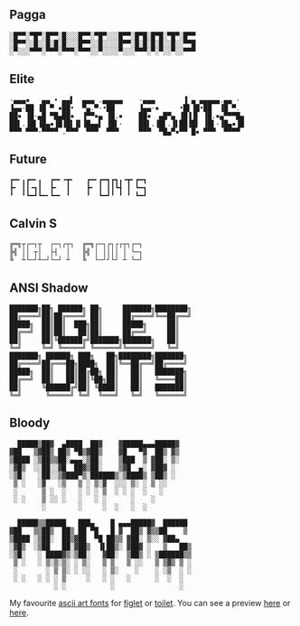 ## Pagga
``` text
░█▀▀░▀█▀░█▀▀░█░░░█▀▀░▀█▀░░░█▀▀░█▀█░█▀█░▀█▀░█▀▀
░█▀▀░░█░░█░█░█░░░█▀▀░░█░░░░█▀▀░█░█░█░█░░█░░▀▀█
░▀░░░▀▀▀░▀▀▀░▀▀▀░▀▀▀░░▀░░░░▀░░░▀▀▀░▀░▀░░▀░░▀▀▀
```

## Elite
``` text
·▄▄▄▪   ▄▄ • ▄▄▌  ▄▄▄ .▄▄▄▄▄    ·▄▄▄       ▐ ▄ ▄▄▄▄▄.▄▄ ·
▐▄▄·██ ▐█ ▀ ▪██•  ▀▄.▀·•██      ▐▄▄·▪     •█▌▐█•██  ▐█ ▀.
██▪ ▐█·▄█ ▀█▄██▪  ▐▀▀▪▄ ▐█.▪    ██▪  ▄█▀▄ ▐█▐▐▌ ▐█.▪▄▀▀▀█▄
██▌.▐█▌▐█▄▪▐█▐█▌▐▌▐█▄▄▌ ▐█▌·    ██▌.▐█▌.▐▌██▐█▌ ▐█▌·▐█▄▪▐█
▀▀▀ ▀▀▀·▀▀▀▀ .▀▀▀  ▀▀▀  ▀▀▀     ▀▀▀  ▀█▄▀▪▀▀ █▪ ▀▀▀  ▀▀▀▀
```

## Future
``` text
┏━╸╻┏━╸╻  ┏━╸╺┳╸   ┏━╸┏━┓┏┓╻╺┳╸┏━┓
┣╸ ┃┃╺┓┃  ┣╸  ┃    ┣╸ ┃ ┃┃┗┫ ┃ ┗━┓
╹  ╹┗━┛┗━╸┗━╸ ╹    ╹  ┗━┛╹ ╹ ╹ ┗━┛
```

## Calvin S
``` text
╔═╗┬┌─┐┬  ┌─┐┌┬┐  ╔═╗┌─┐┌┐┌┌┬┐┌─┐
╠╣ ││ ┬│  ├┤  │   ╠╣ │ ││││ │ └─┐
╚  ┴└─┘┴─┘└─┘ ┴   ╚  └─┘┘└┘ ┴ └─┘
```

## ANSI Shadow
``` text
███████╗██╗ ██████╗ ██╗     ███████╗████████╗
██╔════╝██║██╔════╝ ██║     ██╔════╝╚══██╔══╝
█████╗  ██║██║  ███╗██║     █████╗     ██║
██╔══╝  ██║██║   ██║██║     ██╔══╝     ██║
██║     ██║╚██████╔╝███████╗███████╗   ██║
╚═╝     ╚═╝ ╚═════╝ ╚══════╝╚══════╝   ╚═╝
███████╗ ██████╗ ███╗   ██╗████████╗███████╗
██╔════╝██╔═══██╗████╗  ██║╚══██╔══╝██╔════╝
█████╗  ██║   ██║██╔██╗ ██║   ██║   ███████╗
██╔══╝  ██║   ██║██║╚██╗██║   ██║   ╚════██║
██║     ╚██████╔╝██║ ╚████║   ██║   ███████║
╚═╝      ╚═════╝ ╚═╝  ╚═══╝   ╚═╝   ╚══════╝
```

## Bloody
``` text
  █████▒██▓  ▄████  ██▓    ▓█████▄▄▄█████▓
▓██   ▒▓██▒ ██▒ ▀█▒▓██▒    ▓█   ▀▓  ██▒ ▓▒
▒████ ░▒██▒▒██░▄▄▄░▒██░    ▒███  ▒ ▓██░ ▒░
░▓█▒  ░░██░░▓█  ██▓▒██░    ▒▓█  ▄░ ▓██▓ ░
░▒█░   ░██░░▒▓███▀▒░██████▒░▒████▒ ▒██▒ ░
 ▒ ░   ░▓   ░▒   ▒ ░ ▒░▓  ░░░ ▒░ ░ ▒ ░░
 ░      ▒ ░  ░   ░ ░ ░ ▒  ░ ░ ░  ░   ░
 ░ ░    ▒ ░░ ░   ░   ░ ░      ░    ░
        ░        ░     ░  ░   ░  ░

  █████▒▒█████   ███▄    █ ▄▄▄█████▓  ██████
▓██   ▒▒██▒  ██▒ ██ ▀█   █ ▓  ██▒ ▓▒▒██    ▒
▒████ ░▒██░  ██▒▓██  ▀█ ██▒▒ ▓██░ ▒░░ ▓██▄
░▓█▒  ░▒██   ██░▓██▒  ▐▌██▒░ ▓██▓ ░   ▒   ██▒
░▒█░   ░ ████▓▒░▒██░   ▓██░  ▒██▒ ░ ▒██████▒▒
 ▒ ░   ░ ▒░▒░▒░ ░ ▒░   ▒ ▒   ▒ ░░   ▒ ▒▓▒ ▒ ░
 ░       ░ ▒ ▒░ ░ ░░   ░ ▒░    ░    ░ ░▒  ░ ░
 ░ ░   ░ ░ ░ ▒     ░   ░ ░   ░      ░  ░  ░
           ░ ░           ░                ░
```

My favourite [ascii art fonts](https://github.com/xero/figlet-fonts) for
[figlet](http://www.figlet.org/) or [toilet](http://caca.zoy.org/wiki/toilet).
You can see a preview
[here](http://patorjk.com/software/taag/#p=testall&f=Elite&t=Figlet%20Fonts) or
[here](https://devhints.io/figlet).
